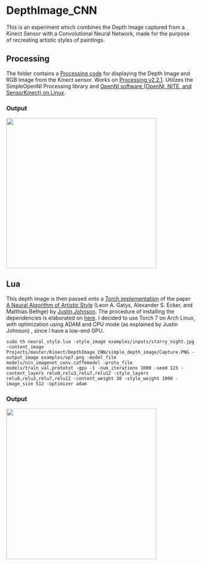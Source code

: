 # DepthImage_CNN
This is an experiment which combines the Depth Image captured from a Kinect Sensor with a Convolutional Neural Network, made for the purpose of recreating artistic styles of paintings. 

## Processing
The folder contains a [Processing code](https://github.com/krohak/Projects/blob/master/Kinect/DepthImage_CNN/simple_depth_image/simple_depth_image.pde) for displaying the Depth Image and RGB Image from the Kinect sensor. 
Works on [Processing v2.2.1](https://processing.org/download/?processing). Utilizes the SimpleOpenNI Processing library and [OpenNI software (OpenNI, NITE, and SensorKinect) on Linux](https://code.google.com/archive/p/simple-openni/wikis/Installation.wiki#Linux).

### Output
<img src="https://raw.githubusercontent.com/krohak/Projects/master/Kinect/DepthImage_CNN/simple_depth_image/Capture.PNG" width="400px">

## Lua
This depth image is then passed onto a [Torch implementation](https://github.com/jcjohnson/neural-style) of the paper [A Neural Algorithm of Artistic Style](http://arxiv.org/abs/1508.06576) (Leon A. Gatys, Alexander S. Ecker, and Matthias Bethge) by [Justin Johnson](http://cs.stanford.edu/people/jcjohns/). 
The procedure of installing the dependencies is elaborated on [here](https://github.com/jcjohnson/neural-style/blob/master/INSTALL.md). I decided to use Torch 7 on Arch Linux, with optimization using ADAM and CPU mode (as explained by Justin Johnson) , since I have a low-end GPU. 
```
sudo th neural_style.lua -style_image examples/inputs/starry_night.jpg -content_image Projects/master/Kinect/DepthImage_CNN/simple_depth_image/Capture.PNG -output_image examples/op7.png -model_file models/nin_imagenet_conv.caffemodel -proto_file models/train_val.prototxt -gpu -1 -num_iterations 1000 -seed 123 -content_layers relu0,relu3,relu7,relu12 -style_layers relu0,relu3,relu7,relu12 -content_weight 30 -style_weight 1000 -image_size 512 -optimizer adam 
```

### Output
<img src="https://github.com/krohak/Projects/blob/master/Kinect/DepthImage_CNN/simple_depth_image/cnn.gif" width="400px">


